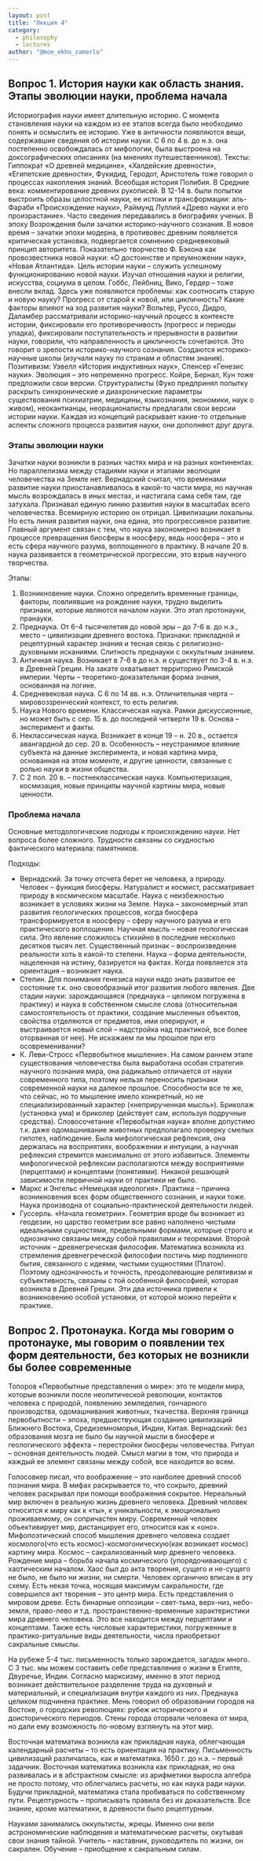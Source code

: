 ```yaml
---
layout: post
title: "Лекция 4"
category:
  - philosophy
  - lectures
author: "@moe_ekho_zamerlo"
---
```


## Вопрос 1. История науки как область знания. Этапы эволюции науки, проблема начала
Историография науки имеет длительную историю. С момента становления науки на каждом из ее этапов всегда было необходимо понять и осмыслить ее историю. Уже в античности появляются вещи, содержавшие сведения об истории науки. С 6 по 4 в. до н.э. она постепенно освобождалась от мифологии, была выстроена на доксографических описаниях (на мнениях путешественников). Тексты: Гиппократ «О древней медицине», «Халдейские древности», «Египетские древности», Фукидид, Геродот, Аристотель тоже говорил о процессах накопления знаний. Всеобщая история Полибия. В Средние века: комментирование древних рукописей. В 12-14 в. были попытки выстроить образы целостной науки, ее истоки и трансформации: аль-Фараби «Происхождение науки», Раймунд Луллий «Древо науки и его произрастание». Часто сведения передавались в биографиях ученых. В эпоху Возрождения были зачатки историко-научного сознания. В новое время – зачатки эпохи модерна, в противовес древним появляется критическая установка, подвергается сомнению средневековый принцип авторитета. Показательно творчество Ф. Бэкона как провозвестника новой науки: «О достоинстве и преумножении наук», «Новая Атлантида». Цель истории науки – служить успешному функционированию новой науки. Изучал отношения науки и религии, искусства, социума в целом. Гоббс, Лейбниц, Вико, Гердер – тоже внесли вклад. Здесь уже появляются проблемы: как соотносить старую и новую науку? Прогресс от старой к новой, или цикличность? Какие факторы влияют на ход развития науки? Вольтер, Руссо, Дидро, Даламбер рассматривали историко-научный процесс в контексте истории, фиксировали его противоречивость (прогресс и периоды упадка), фиксировали поступательность и прерывности в развитии науки, говорили, что направленность и цикличность сочетаются. Это говорит о зрелости историко-научного сознания. Создаются историко-научные школы (изучали науку по странам и областям знания). Позитивизм: Уэвелл «История индуктивных наук», Спенсер «Генезис науки». Эволюция – это непременно прогресс. Койре, Бернал, Кун тоже предложили свои версии. Структуралисты (Фуко предпринял попытку раскрыть синхронические и диахронические параметры существования психиатрии, медицины, языкознания, экономики, наук о живом), неокантианцы, неорационалисты предлагали свои версии истории науки. Каждая из концепций раскрывает какие-то отдельные аспекты сложного процесса развития науки, они дополняют друг друга.

### Этапы эволюции науки
Зачатки науки возникли в разных частях мира и на разных континентах. Но параллелизма между стадиями науки и этапами эволюции человечества на Земле нет. Вернадский считал, что временами развитие науки приостанавливалось в какой-то части мира, но научная мысль возрождалась в иных местах, и настигала сама себя там, где затухала. Признавал единую линию развития науки в масштабах всего человечества. Всемирную историю он отрицал. Цивилизации локальны. Но есть линия развития науки, она едина, это прогрессивное развитие. Главный аргумент связан с тем, что наука закономерно возникает в процессе превращения биосферы в ноосферу, ведь ноосфера – это и есть сфера научного разума, воплощенного в практику. В начале 20 в. наука развивается в геометрической прогрессии, это взрыв научного творчества.

Этапы:
1. Возникновение науки. Сложно определить временные границы, факторы, повлиявшие на рождение науки, трудно выделить признаки, которые являются началом науки. Это этап протонауки, пранауки. 
2. Преднаука. От 6-4 тысячелетия до новой эры – до 7-6 в. до н.э., место – цивилизации древнего востока. Признаки: прикладной и рецептурный характер знания и тесная связь с религиозно-духовными исканиями. Слитность преднауки с оккультным знанием. 
3. Античная наука. Возникает в 7-6 в до н.э. и существует по 3-4 в. н.э. в Древней Греции. На закате охватывает территорию Римской империи. Черты – теоретико-доказательная форма знания, основанная на логике.
4. Средневековая наука. С 6 по 14 вв. н.э. Отличительная черта – мировоззренческий контекст, то есть религия. 
5. Наука Нового времени. Классическая наука. Рамки дискуссионные, но может быть с сер. 15 в. до последней четверти 19 в. Основа – эксперимент и факты. 
6. Неклассическая наука. Возникает в конце 19 – н. 20 в., остается авангардной до сер. 20 в. Особенность – неустранимое влияние субъекта на данные эксперимента, и новая картина мира, основанная на этом моменте, и другие ценности, связанные с ролью науки в жизни общества.
7. С 2 пол. 20 в. – постнеклассическая наука. Компьютеризация, космизация, новые принципы научной картины мира, новые ценности.

### Проблема начала
Основные методологические подходы к происхождению науки. Нет вопроса более сложного. Трудности связаны со скудностью фактического материала: памятников.

Подходы: 
* Вернадский. За точку отсчета берет не человека, а природу. Человек – функция биосферы. Натуралист и космист, рассматривает природу в космическом масштабе. Наука с неизбежностью возникает в условиях жизни на Земле. Наука – закономерный этап развития геологических процессов, когда биосфера трансформируется в ноосферу – сферу научного разума и его практического воплощения. Научная мысль – новая геологическая сила. Это явление сложилось стихийно в последние несколько десятков тысяч лет. Существенный признак – воспроизведение реальности хоть в какой-то степени. Наука – форма деятельности, нацеленная на истину, базируется на фактах. Когда появляется эта ориентация – возникает наука.
* Степин. Для понимания генезиса науки надо знать развитое ее состояние т.к. оно своеобразный итог развития любого явления. Две стадии науки: зарождающаяся (преднаука – целиком погружена в практику) и наука в собственном смысле слова (относительная самостоятельность от практики, создание мысленных объектов, свойства отделяются от предметов, ими оперируют, и выстраивается новый слой – надстройка над практикой, все более оторванная от нее). Не искажаем ли мы прошлое при его осовременивании? 
* К. Леви-Стросс «Первобытное мышление». На самом раннем этапе существования человечества была выработана особая стратегия научного познания мира, она радикально отличается от науки современного типа, поэтому нельзя переносить признаки современной науки на далекое прошлое. Способности все те же, что сейчас, но то мышление имело конкретный, но не специализированный характер («неприрученная мысль»). Бриколаж (установка ума) и бриколер (действует сам, используя подручные средства). Словосочетание «Первобытная наука» вполне допустимо т.к. даже одомашнивание животных предполагало проверку смелых гипотез, наблюдение. Была мифологическая рефлексия, она держалась на восприятиях, воображении и интуиции, а научная рефлексия стремится максимально от этого избавиться. Элементы мифологической рефлексии располагаются между восприятиями (перцептами) и концептами (понятиями). Никакой решающей зависимости первичной науки от практики не было. 
* Маркс и Энгельс «Немецкая идеология». Практика – причина возникновения всех форм общественного сознания, и науки тоже. Наука производна от социально-практической деятельности людей. 
* Гуссерль. «Начала геометрии». Геометрия вроде бы возникает из геодезии, но царство геометрии все равно наполнено чистыми идеальными сущностями, предельными формами, которые строго и однозначно связаны между собой правилами и теоремами. Второй источник – древнегреческая философия. Математика возникла из стремления древнегреческой философии постичь мир подлинного бытия, связанного с идеями, чистыми сущностями (Платон). Поэтому однозначность и точность, преодолевающие релятивизм и субъективность, связаны с той особенной философией, которая возникла в Древней Греции. Эти два источника привели к возникновению особой установки, от которой можно перейти к практике. 

## Вопрос 2. Протонаука. Когда мы говорим о протонауке, мы говорим о появлении тех форм деятельности, без которых не возникли бы более современные
Топоров «Первобытные представления о мире»: это те модели мира, которые возникли после неолитической революции, контактов человека с природой, появлению земледелия, гончарного производства, одомашнивания животных, ткачества. Верхняя граница первобытности – эпоха, предшествующая созданию цивилизаций Ближнего Востока, Средиземноморья, Индии, Китая. Вернадский: без образования мозга не было бы научной мысли в биосфере и геологического эффекта – перестройки биосферы человечества. Ритуал – основная деятельность людей. Смысл магии в том, что природа и каждый ее элемент связаны между собой, все находится во всем.

Голосовкер писал, что воображение – это наиболее древний способ познания мира. В мифах раскрывается то, что сокрыто, древний человек раскрывал при помощи воображения сокрытое. Нереальный мир включен в реальную жизнь древнего человека. Древний человек относится к миру как к «ты», к уникальности, к эмоционально проживаемому, он сопричастен миру. Современный человек объективирует мир, дистанцирует его, относится как к «оно». Мифопоэтический способ мышления древнего человека создает космолого(что есть космос)-космогоническую(как возникает космос) картину мира. Космос – сакрализованный мир древнего человека. Рождение мира – борьба начала космического (упорядочивающего) с хаотическим началом. Хаос был до акта творения, сущего и не-сущего не было, не было ни жизни, ни смерти. Человек органично вписан в эту схему. Есть некая точка, носящая максимум сакральности, где совершился акт творения – это центр мира. Есть представления о мировом древе. Есть бинарные оппозиции – свет-тьма, верх-низ, небо-земля, право-лево и т.д. пространственно-временные характеристики мира древнего человека. Это все находится между перцептами и концептами. Также есть числовые характеристики, погруженные в практико-ритуальные виды деятельности, числа приобретают сакральные смыслы.

На рубеже 5-4 тыс. письменность только зарождается, загадок много. С 3 тыс. мы можем составить себе представление о жизни в Египте, Двуречье, Индии. Согласно марксизму, именно в этот период возникает действительное разделение труда на духовный и материальный, и специализация внутри каждого из них. Преднаука целиком подчинена практике. Мень говорил об образовании городов на Востоке, о городских революциях: рубеж исторического и доисторического периодов. Стены города оторвали человека от мира, но дали ему возможность по-новому взглянуть на этот мир.

Восточная математика возникла как прикладная наука, облегчающая календарный расчеты – то есть ориентация на практику. Письменность цивилизаций различалась, как и математика. 1650 г. до н.э. – первый задачник. Восточная математика возникла как прикладная, но она развивалась и в абстрактном смысле: из арифметики выросла алгебра не просто потому, что облегчались расчеты, но как наука ради науки. Будучи прикладной, математика стала пробиваться по собственному пути. Рецептурность – прописывать правила без их доказательств. Все знание, кроме математики, в древности было рецептурным.

Науками занимались оккультисты, жрецы. Именно они вели астрономические наблюдения и математические расчеты, окутывая свои знания тайной. Учитель – наставник, руководитель по жизни, он сакрален. Обучение – приобщение к сакральным силам.
